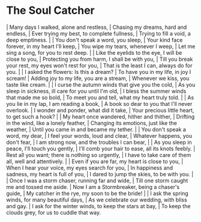 The Soul Catcher
================

| Many days I walked, alone and restless,
| Chasing my dreams, hard and endless,
| Ever trying my best, to complete fullness,
| Trying to fill a void, a deep emptiness.
| 
| You don\'t speak a word, you sleep,
| Your kind face forever, in my heart I\'ll keep,
| You wipe my tears, whenever I weep,
| Let me sing a song, for you to rest deep.
| 
| Like the eyelids to the eye, I will be close to you,
| Protecting you from harm, I shall be with you,
| Till you break your rest, my eyes won\'t rest for you,
| That is the least I can, always do for you.
| 
| I asked the flowers: Is this a dream?
| To have you in my life, in joy I scream!
| Adding joy to my life, you are a stream,
| Whenever we kiss, you taste like cream.
| 
| I curse the autumn winds that give you the cold,
| As you sleep in sickness, ill care for you until I\'m old,
| I bless the summer winds that made me so bold,
| To meet you and tell, what my heart truly told.
| 
| As you lie in my lap, I am reading a book,
| A book so dear to you that I\'ll never overlook.
| I wonder and ponder, what did it take,
| Your precious little heart, to get such a hook?
| 
| My heart once wandered, hither and thither,
| Drifting in the wind, like a lonely feather,
| Changing its emotions, just like the weather,
| Until you came in and became my tether.
| 
| You don\'t speak a word, my dear,
| I feel your words, loud and clear,
| Whatever happens, you don\'t fear,
| I am strong now, and the troubles I can bear,
| 
| As you sleep in peace, I\'ll touch you gently,
| I\'ll comb your hair to ease, all its knots feebly.
| Rest all you want; there is nothing so urgently,
| I have to take care of them all, well and attentively.
| 
| Even if you are far, my heart is close to you,
| When I hear your voice, my eyes search for you,
| In happiness and sadness, my heart is full of you,
| I dared to jump the skies, to be with you.
| 
| Once I was a storm chaser, running far and wide,
| Till one storm caught me and tossed me aside.
| Now I am a Stormbreaker, being a chaser\'s guide,
| My catcher in the rye, my soon to be the bride!
| 
| I ask the spring winds, for many beautiful days,
| As we celebrate our wedding, with bliss and gay.
| I ask for the winter winds, to keep the stars at bay,
| To keep the clouds grey, for us to cuddle that way.
